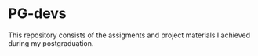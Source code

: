 # PG-devs
This repository consists of the assigments and project materials I achieved during my postgraduation. 

